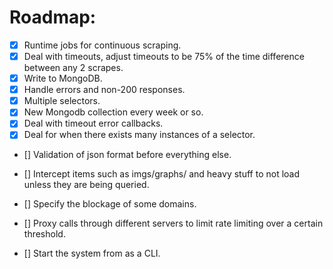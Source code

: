 # Roadmap:
- [X] Runtime jobs for continuous scraping.
- [X] Deal with timeouts, adjust timeouts to be 75% of the time difference between any 2 scrapes.
- [X] Write to MongoDB.
- [X] Handle errors and non-200 responses.
- [X] Multiple selectors.
- [X] New Mongodb collection every week or so.
- [X] Deal with timeout error callbacks.
- [X] Deal for when there exists many instances of a selector.
- [] Validation of json format before everything else.

- [] Intercept items such as imgs/graphs/ and heavy stuff to not load unless they are being queried.
- [] Specify the blockage of some domains.
- [] Proxy calls through different servers to limit rate limiting over a certain threshold.
- [] Start the system from as a CLI.